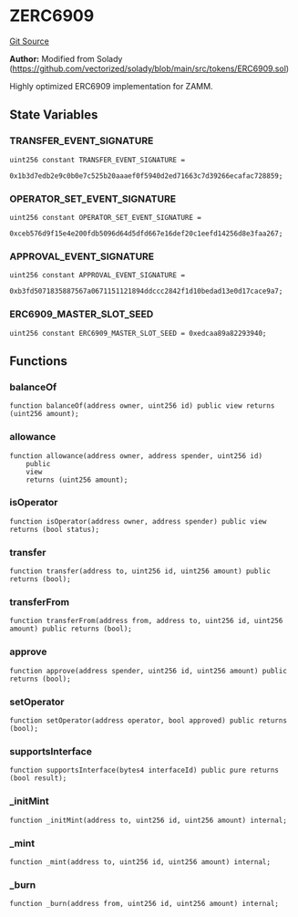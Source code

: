 # ZERC6909
[Git Source](https://github.com/zammdefi/ZAMM/blob/481ee36d21c44278ddb95f69fd35779cb4598874/src/ZERC6909.sol)

**Author:**
Modified from Solady (https://github.com/vectorized/solady/blob/main/src/tokens/ERC6909.sol)

Highly optimized ERC6909 implementation for ZAMM.


## State Variables
### TRANSFER_EVENT_SIGNATURE

```solidity
uint256 constant TRANSFER_EVENT_SIGNATURE =
    0x1b3d7edb2e9c0b0e7c525b20aaaef0f5940d2ed71663c7d39266ecafac728859;
```


### OPERATOR_SET_EVENT_SIGNATURE

```solidity
uint256 constant OPERATOR_SET_EVENT_SIGNATURE =
    0xceb576d9f15e4e200fdb5096d64d5dfd667e16def20c1eefd14256d8e3faa267;
```


### APPROVAL_EVENT_SIGNATURE

```solidity
uint256 constant APPROVAL_EVENT_SIGNATURE =
    0xb3fd5071835887567a0671151121894ddccc2842f1d10bedad13e0d17cace9a7;
```


### ERC6909_MASTER_SLOT_SEED

```solidity
uint256 constant ERC6909_MASTER_SLOT_SEED = 0xedcaa89a82293940;
```


## Functions
### balanceOf


```solidity
function balanceOf(address owner, uint256 id) public view returns (uint256 amount);
```

### allowance


```solidity
function allowance(address owner, address spender, uint256 id)
    public
    view
    returns (uint256 amount);
```

### isOperator


```solidity
function isOperator(address owner, address spender) public view returns (bool status);
```

### transfer


```solidity
function transfer(address to, uint256 id, uint256 amount) public returns (bool);
```

### transferFrom


```solidity
function transferFrom(address from, address to, uint256 id, uint256 amount) public returns (bool);
```

### approve


```solidity
function approve(address spender, uint256 id, uint256 amount) public returns (bool);
```

### setOperator


```solidity
function setOperator(address operator, bool approved) public returns (bool);
```

### supportsInterface


```solidity
function supportsInterface(bytes4 interfaceId) public pure returns (bool result);
```

### _initMint


```solidity
function _initMint(address to, uint256 id, uint256 amount) internal;
```

### _mint


```solidity
function _mint(address to, uint256 id, uint256 amount) internal;
```

### _burn


```solidity
function _burn(address from, uint256 id, uint256 amount) internal;
```

